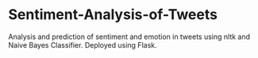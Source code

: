 # Sentiment-Analysis-of-Tweets
Analysis and prediction of sentiment and emotion in tweets using nltk and Naive Bayes Classifier. Deployed using Flask.
